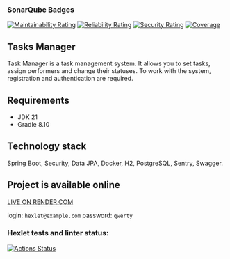 ### SonarQube Badges
[![Maintainability Rating](https://sonarcloud.io/api/project_badges/measure?project=ikar1-sin_java-project-99&metric=sqale_rating)](https://sonarcloud.io/summary/new_code?id=ikar1-sin_java-project-99)
[![Reliability Rating](https://sonarcloud.io/api/project_badges/measure?project=ikar1-sin_java-project-99&metric=reliability_rating)](https://sonarcloud.io/summary/new_code?id=ikar1-sin_java-project-99)
[![Security Rating](https://sonarcloud.io/api/project_badges/measure?project=ikar1-sin_java-project-99&metric=security_rating)](https://sonarcloud.io/summary/new_code?id=ikar1-sin_java-project-99)
[![Coverage](https://sonarcloud.io/api/project_badges/measure?project=ikar1-sin_java-project-99&metric=coverage)](https://sonarcloud.io/summary/new_code?id=ikar1-sin_java-project-99)
## Tasks Manager

Task Manager is a task management system. It allows you to set tasks, assign performers and change their statuses. To work with the system, registration and authentication are required.

## Requirements

* JDK 21
* Gradle 8.10

## Technology stack

Spring Boot, Security, Data JPA, Docker, H2, PostgreSQL, Sentry, Swagger.

## Project is available online

[LIVE ON RENDER.COM](https://java-project-99-ngn5.onrender.com)

login: `hexlet@example.com`
password: `qwerty`
### Hexlet tests and linter status:
[![Actions Status](https://github.com/ikar1-sin/java-project-99/actions/workflows/hexlet-check.yml/badge.svg)](https://github.com/ikar1-sin/java-project-99/actions)